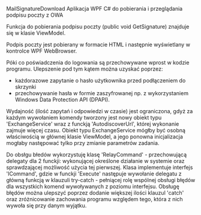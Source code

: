 MailSignatureDownload
Aplikacja WPF C# do pobierania i przeglądania podpisu poczty z OWA

Funkcja do pobierania podpisu poczty (public void GetSignature) znajduje się w klasie ViewModel.

Podpis poczty jest pobierany w formacie HTML i następnie wyświetlany w kontrolce WPF WebBrowser.

Póki co poświadczenia do logowania są przechowywane wprost w kodzie programu. Ulepszenie pod tym kątem można uzyskać poprzez:
- każdorazowe zapytanie o hasło użytkownika przed podłączeniem do skrzynki
- przechowywanie hasła w formie zaszyfrowanej np. z wykorzystaniem Windows Data Protection API (DPAPI).

Wydajność (ilość zapytań i odpowiedzi w czasie) jest ograniczona, gdyż za każdym wywołaniem komendy tworzony jest nowy obiekt typu 'ExchangeService' wraz z funckją 'AutodiscoverUrl', której wykonanie zajmuje więcej czasu. Obiekt typu ExchangeService mógłby być osobną właściwością w głównej klasie ViewModel, a jego ponowna inicjalizacja mogłaby następować tylko przy zmianie parametrów zadania. 

Do obsłgu błedów wykorzystuję klasę 'RelayCommand' - przechowującą delegaty dla 2 funckji: wykonującej określone działanie w systemie oraz sprawdzającej możliwość użycia tej pierwszej. Klasa implementuje interfejs 'ICommand', gdzie w funckji 'Execute' następuje wywołanie delegatu z główną funkcją w klauzuli try-catch - pełniącej rolę wspólnej obsługi błędów dla wszystkich komend wywoływanych z poziomu interfejsu. Obsługę błędów można ulepszyć poprzez dodanie większej ilości klauzul 'catch' oraz zróżnicowanie zachowania programu względem tego, która z nich wywoła się przy danym wyjątku.
